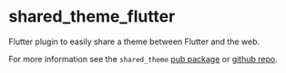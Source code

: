 # shared_theme_flutter

Flutter plugin to easily share a theme between Flutter and the web.

For more information see the `shared_theme` [pub package](https://pub.dartlang.org/packages/shared_theme) or [github repo](https://github.com/jifalops/shared_theme).
